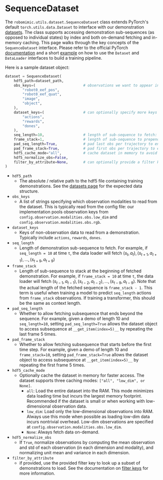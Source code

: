 # SequenceDataset

The `robomimic.utils.dataset.SequenceDataset` class extends PyTorch's default `torch.utils.data.Dataset` to interface with our demonstration [datasets](../datasets/overview.html). The class supports accessing demonstration sub-sequences (as opposed to individual states) by index and both on-demand fetching and in-memory caching. This page walks through the key concepts of the `SequenceDataset` interface. Please refer to the official PyTorch [documentation](https://pytorch.org/docs/stable/data.html) and a short [example](https://github.com/ARISE-Initiative/robomimic/blob/master/examples/simple_train_loop.py) on how to use the `Dataset` and `DataLoader` interfaces to build a training pipeline.


Here is a sample dataset object:

```python
dataset = SequenceDataset(
    hdf5_path=dataset_path,
    obs_keys=(                      # observations we want to appear in batches
        "robot0_eef_pos", 
        "robot0_eef_quat", 
        "image", 
        "object",
    ),
    dataset_keys=(                  # can optionally specify more keys here if they should appear in batches
        "actions", 
        "rewards", 
        "dones",
    ),
    seq_length=10,                  # length of sub-sequence to fetch: (s_{t}, a_{t}), (s_{t+1}, a_{t+1}), ..., (s_{t+9}, a_{t+9}) 
    frame_stack=1,                  # length of sub-sequence to prepend
    pad_seq_length=True,            # pad last obs per trajectory to ensure all sequences are sampled
    pad_frame_stack=True,           # pad first obs per trajectory to ensure all sequences are sampled
    hdf5_cache_mode="all",          # cache dataset in memory to avoid repeated file i/o
    hdf5_normalize_obs=False,
    filter_by_attribute=None,       # can optionally provide a filter key here
)
```

- `hdf5_path`
	- The absolute / relative path to the hdf5 file containing training demonstrations. See the [datasets page](../datasets/overview.html#dataset-structure) for the expected data structure.
- `obs_keys`
	- A list of strings specifying which observation modalities to read from the dataset. This is typically read from the config file: our implementation pools observation keys from `config.observation.modalities.obs.low_dim` and `config.observation.modalities.obs.rgb`.
- `dataset_keys`
	- Keys of non-observation data to read from a demonstration. Typically include `actions`, `rewards`, `dones`.
- `seq_length`
	- Length of demonstration sub-sequence to fetch.  For example, if `seq_length = 10` at time `t`, the data loader will fetch ${(s_{t}, a_{t}), (s_{t+1}, a_{t+1}), ..., (s_{t+9}, a_{t+9})}$
- `frame_stack`
    - Length of sub-sequence to stack at the beginning of fetched demonstration.  For example, if `frame_stack = 10` at time `t`, the  data loader will fetch ${(s_{t-1}, a_{t-1}), (s_{t-2}, a_{t-2}), ..., (s_{t-9}, a_{t-9})}$.  Note that the actual length of the fetched sequence is `frame_stack - 1`.  This term is useful when training a model to predict `seq_length` actions from `frame_stack` observations.  If training a transformer, this should be the same as context length.
- `pad_seq_length`
	- Whether to allow fetching subsequence that ends beyond the sequence. For example, given a demo of length 10 and `seq_length=10`, setting `pad_seq_length=True` allows the dataset object to access subsequence at `__get_item(index=5)__` by repeating the last frame 5 times.
- `pad_frame_stack`
	- Whether to allow fetching subsequence that starts before the first time step. For example, given a demo of length 10 and `frame_stack=10`, setting `pad_frame_stack=True` allows the dataset object to access subsequence at `__get_item(index=5)__` by repeating the first frame 5 times.
- `hdf5_cache_mode`
	- Optionally cache the dataset in memory for faster access. The dataset supports three caching modes: `["all", "low_dim", or None]`. 
		- `all`: Load the entire dataset into the RAM. This mode minimizes data loading time but incurs the largest memory footprint. Recommended if the dataset is small or when working with low-dimensional observation data.
		- `low_dim`: Load only the low-dimensional observations into RAM. Always use this mode when possible as loading low-dim data incurs nontrivial overhead. Low-dim observations are specified at `config.observation.modalities.obs.low_dim`.
		- `None`: Always fetch data on-demand. 
- `hdf5_normalize_obs`
	- If `True`, normalize observations by computing the mean observation and std of each observation (in each dimension and modality), and normalizing unit mean and variance in each dimension.
- `filter_by_attribute`
  - if provided, use the provided filter key to look up a subset of demonstrations to load. See the documentation on [filter keys](../datasets/overview.html#filter-keys) for more information.
